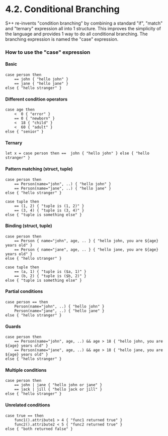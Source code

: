 # 4.2. Conditional Branching

S++ re-invents "condition branching" by combining a standard "if", "match" and "ternary" expression all into 1 
structure. This improves the simplicity of the language and provides 1 way to do all conditional branching. The 
branching expression is named the "case" expression.

### How to use the "case" expression
#### Basic
```s++
case person then
    == john { "hello john" }
    == jane { "hello jane" }
else { "hello stranger" }
```

#### Different condition operators
```s++
case age then
    <  0 { "error" }
    == 0 { "newborn" }
    <  18 { "child" }
    <  60 { "adult" }
else { "senior" }
```

#### Ternary
```s++
let x = case person then ==  john { "hello john" } else { "hello stranger" }
```

#### Pattern matching (struct, tuple)
```s++
case person then
    == Person(name="john", ..) { "hello john" }
    == Person(name="jane", ..) { "hello jane" }
else { "hello stranger" }
```
```s++
case tuple then
    == (1, 2) { "tuple is (1, 2)" }
    == (3, 4) { "tuple is (3, 4)" }
else { "tuple is something else" }
```

#### Binding (struct, tuple)
```s++
case person then
    == Person { name="john", age, .. } { "hello john, you are ${age} years old" }
    == Person { name="jane", age, .. } { "hello jane, you are ${age} years old" }
else { "hello stranger" }
```
```s++
case tuple then
    == (a, 1) { "tuple is ($a, 1)" }
    == (b, 2) { "tuple is ($b, 2)" }
else { "tuple is something else" }
```

#### Partial conditions
```s++
case person == then
    Person(name="john", ..) { "hello john" }
    Person(name="jane", ..) { "hello jane" }
else { "hello stranger" }
```

#### Guards
```s++
case person then
    == Person(name="john", age, ..) && age > 18 { "hello john, you are ${age} years old" }
    == Person(name="jane", age, ..) && age > 18 { "hello jane, you are ${age} years old" }
else { "hello stranger" }
```

#### Multiple conditions
```s++
case person then
    == john | jane { "hello john or jane" }
    == jack | jill { "hello jack or jill" }
else { "hello stranger" }
```

#### Unrelated conditions
```s++
case true == then
    func1().attribute1 > 4 { "func1 returned true" }
    func2().attribute2 < 5 { "func2 returned true" }
else { "both returned false" }
```
